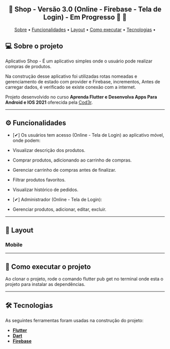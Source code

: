 <h2 align="center"> 
	🚧  Shop - Versão 3.0 (Online - Firebase - Tela de Login) - Em Progresso 🚀 🚧
</h2>

<p align="center">
 <a href="#-sobre-o-projeto">Sobre</a> •
 <a href="#-funcionalidades">Funcionalidades</a> •
 <a href="#-layout">Layout</a> • 
 <a href="#-como-executar-o-projeto">Como executar</a> • 
 <a href="#-tecnologias">Tecnologias</a> • 
</p>

## 💻 Sobre o projeto

Aplicativo Shop - É um aplicativo simples onde o usuário pode realizar compras de produtos.

Na construção desse aplicativo foi utilizadas rotas nomeadas e gerenciamento de estado com provider e Firebase, incrementos, Antes de carregar dados, é verificado se existe conexão com a internet.


Projeto desenvolvido no curso **Aprenda Flutter e Desenvolva Apps Para Android e IOS 2021** oferecida pela [Cod3r](https://www.udemy.com/course/curso-flutter/).

---
## ⚙️ Funcionalidades

- [✔] Os usuários tem acesso (Online - Tela de Login) ao aplicativo móvel, onde podem:

- Visualizar descrição dos produtos.
- Comprar produtos, adicionando ao carrinho de compras.
- Gerenciar carrinho de compras antes de finalizar.
- Filtrar produtos favoritos.
- Visualizar histórico de pedidos.
  
- [✔] Administrador (Online - Tela de Login):
- Gerenciar produtos, adicionar, editar, excluir.

---
## 🎨 Layout

### Mobile
<!-- <table>
  <tr>
    <td>Descrição, adicionar ao carrinho e favoritar.</td>
     <td>Adicionar ao carrinho, aumentar quantidade de produtos comprados.</td>
  </tr>
  <tr>
    <td><img src="git\shop.gif" width=200 height=400></td>
    <td><img src="git\shop2.gif" width=200 height=400></td>
  </tr>
 </table>

 <table>
  <tr>
    <td>Finalizando compras e histórico de compras.</td>
     <td>Editar, excluir e adicionar Produtos.</td>
  </tr>
  <tr>
    <td><img src="git\shop3.gif" width=200 height=400></td>
    <td><img src="git\shop4.gif" width=200 height=400></td>
  </tr>
 </table>

 <table>
  <tr>
    <td>Carregando dados.</td>
     <td>Aviso de conexão offline.</td>
  </tr>
  <tr>
    <td><img src="git\shop5.gif" width=200 height=400></td>
    <td><img src="git\shop6.png" width=200 height=400></td>
  </tr>
 </table> -->
---

## 🚀 Como executar o projeto

Ao clonar o projeto, rode o comando flutter pub get no terminal onde esta o projeto para instalar as dependências.

---

## 🛠 Tecnologias
As seguintes ferramentas foram usadas na construção do projeto:

-  **[Flutter](https://flutter.dev)**
-  **[Dart](https://dart.dev)**
-  **[Firebase](https://firebase.google.com/?hl=pt-br)**
